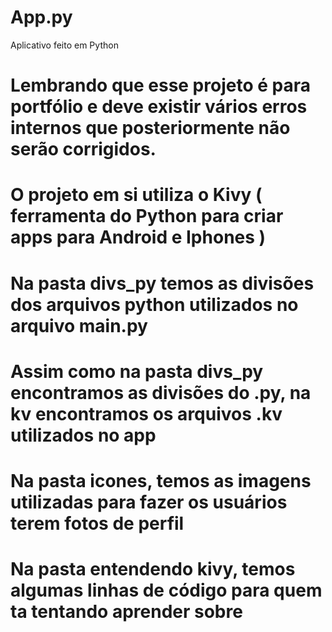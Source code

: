 # App.py
Aplicativo feito em Python

# Lembrando que esse projeto é para portfólio e deve existir vários erros internos que posteriormente não serão corrigidos.

# O projeto em si utiliza o Kivy ( ferramenta do Python para criar apps para Android e Iphones )

# Na pasta divs_py temos as divisões dos arquivos python utilizados no arquivo main.py

# Assim como na pasta divs_py encontramos as divisões do .py, na kv encontramos os arquivos .kv utilizados no app

# Na pasta icones, temos as imagens utilizadas para fazer os usuários terem fotos de perfil

# Na pasta entendendo kivy, temos algumas linhas de código para quem ta tentando aprender sobre
